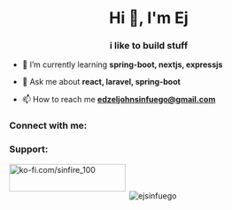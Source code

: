<h1 align="center">Hi 👋, I'm Ej</h1>
<h3 align="center">i like to build stuff</h3>

- 🌱 I’m currently learning **spring-boot, nextjs, expressjs**

- 💬 Ask me about **react, laravel, spring-boot**

- 📫 How to reach me **edzeljohnsinfuego@gmail.com**

<h3 align="left">Connect with me:</h3>
<p align="left">
</p>

<h3 align="left">Support:</h3>
<p><a href="https://ko-fi.com/ko-fi.com/sinfire_100"> <img align="left" src="https://cdn.ko-fi.com/cdn/kofi3.png?v=3" height="50" width="210" alt="ko-fi.com/sinfire_100" /></a></p><br><br>

<p>&nbsp;<img align="center" src="https://github-readme-stats.vercel.app/api?username=ejsinfuego&show_icons=true&locale=en" alt="ejsinfuego" /></p>
